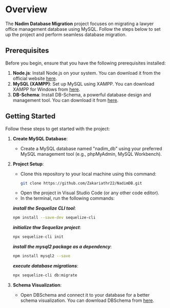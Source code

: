 # Overview
The **Nadim Database Migration** project focuses on migrating a lawyer office management database using MySQL. Follow the steps below to set up the project and perform seamless database migration.

## Prerequisites
Before you begin, ensure that you have the following prerequisites installed:

1. **Node.js**: Install Node.js on your system. You can download it from the official website [here](https://nodejs.org/en/download/).
2. **MySQL (XAMPP)**: Set up MySQL using XAMPP. You can download XAMPP for Windows from [here](https://www.apachefriends.org/download.html).
3. **DB-Schema**: Install DB-Schema, a powerful database design and management tool. You can download it from [here](https://dbschema.com/download.html).

## Getting Started
Follow these steps to get started with the project:
1. **Create MySQL Database**:
   - Create a MySQL database named "nadim_db" using your preferred MySQL management tool (e.g., phpMyAdmin, MySQL Workbench).

2. **Project Setup**:
   - Clone this repository to your local machine using this command:
     ```bash
     git clone https://github.com/Zakariathr22/NadimDB.git
     ```
   - Open the project in Visual Studio Code (or any other code editor).
   - In the terminal, run the following commands:

   ***install the Sequelize CLI tool***:
     ```bash
     npm install --save-dev sequelize-cli
     ```
   ***initialize thw Sequelize project***:
     ```bash
     npx sequelize-cli init
     ```
   ***install the mysql2 package as a dependency***:
     ```bash
     npm install mysql2 --save
     ```
   ***execute database migrations***:
     ```bash
     npx sequelize-cli db:migrate
     ```

4. **Schema Visualization**:
   - Open DBSchema and connect it to your database for a better schema visualization. You can download DBSchema from [here](https://dbschema.com/download.html).
